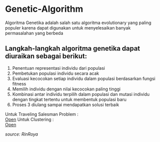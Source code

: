 # Genetic-Algorithm

Algoritma Genetika adalah salah satu algoritma evolutionary yang paling populer karena dapat digunakan untuk menyelesaikan banyak permasalahan yang berbeda

## **Langkah-langkah algoritma genetika dapat diuraikan sebagai berikut**:

1. Penentuan representasi individu dari populasi
2. Pembetukan populasi individu secara acak
3. Evaluasi kecocokan setiap individu dalam populasi berdasarkan fungsi fitness
4. Memilih individu dengan nilai kecocokan paling tinggi
5. Kombinasi antar individu terpilih dalam populasi dan mutasi individu dengan tingkat tertentu untuk membentuk populasi baru
6. Proses 3 diulang sampai mendapatkan solusi terbaik

Untuk Traveling Salesman Problem :<br>
[Open](https://github.com/alanCatur/Tugas_Genetic-Algorithm/blob/main/GeneticAlgorithmTSP_AlanCaturNugraha_06111840000100.ipynb)
Untuk Clustering :<br>
[Open](https://github.com/alanCatur/Tugas_Genetic-Algorithm/blob/main/Klastering%20Algoritma%20Genetika%20.ipynb)

_source: _RinRoya__
